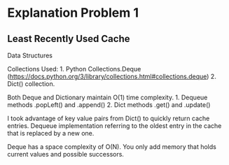 # Explanation Problem 1

## Least Recently Used Cache 

Data Structures

Collections Used:
    1. Python Collections.Deque (https://docs.python.org/3/library/collections.html#collections.deque)
    2. Dict() collection.

Both Deque and Dictionary maintain O(1) time complexity.
    1. Dequeue methods .popLeft() and .append()
    2. Dict methods .get() and .update()

I took advantage of key value pairs from Dict() to quickly return cache entries.
Dequeue implementation referring to the oldest entry in the cache that is replaced by a new one.


Deque has a space complexity of O(N). You only add memory that holds current values and possible successors. 


